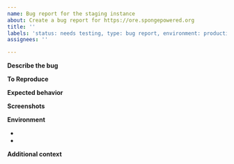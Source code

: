 ```yaml
---
name: Bug report for the staging instance
about: Create a bug report for https://ore.spongepowered.org
title: ''
labels: 'status: needs testing, type: bug report, environment: production'
assignees: ''

---
```


<!--
Please check if the error also occurs on our staging instance at https://ore.stage.spongemc.org.
If so, enter the error details. Otherwise, the bug is already fixed and will disappear
when we deploy the next version to the production server at https://ore.spongepowered.org.
-->

**Describe the bug**
<!-- A clear and concise description of what the bug is. -->

**To Reproduce**
<!-- Steps to reproduce the behavior. Example:
1. Go to '...'
2. Click on '....'
3. Scroll down to '....'
4. See error
 -->

**Expected behavior**
<!-- A clear and concise description of what you expected to happen. -->

**Screenshots**
<!-- If applicable, add screenshots to help explain your problem. -->

**Environment <!-- please complete the following information -->**
 - <!-- Operating System & Version [e.g. iOS, android, windows, ubuntu, macos] -->
 - <!-- Browser & Version [e.g. chrome, firefox, safari] -->

**Additional context**
<!-- Add any other context about the problem here. -->
